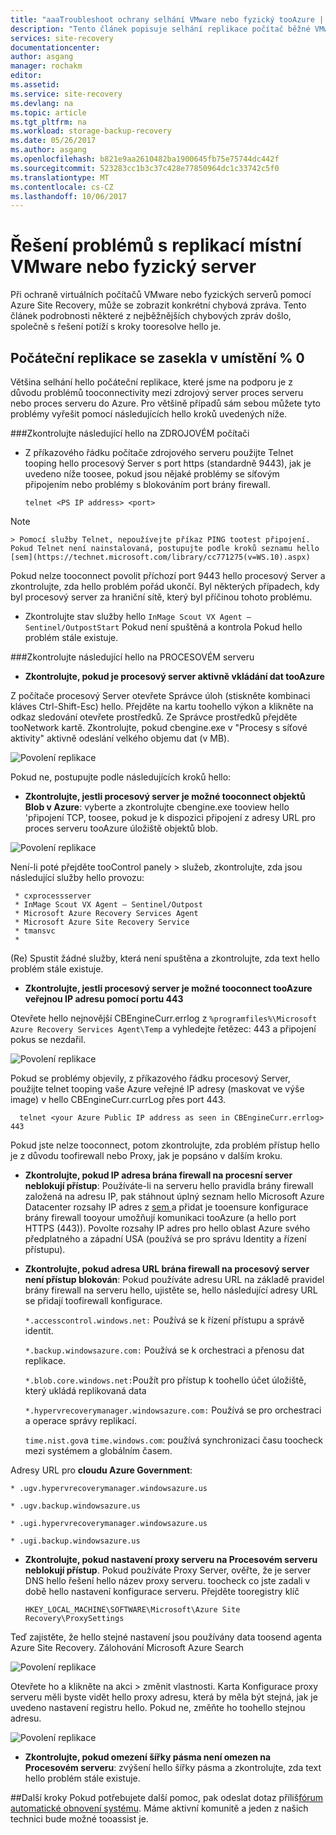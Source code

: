 ```yaml
---
title: "aaaTroubleshoot ochrany selhání VMware nebo fyzický tooAzure | Microsoft Docs"
description: "Tento článek popisuje selhání replikace počítač běžné VMware hello a jak tootroubleshoot je"
services: site-recovery
documentationcenter: 
author: asgang
manager: rochakm
editor: 
ms.assetid: 
ms.service: site-recovery
ms.devlang: na
ms.topic: article
ms.tgt_pltfrm: na
ms.workload: storage-backup-recovery
ms.date: 05/26/2017
ms.author: asgang
ms.openlocfilehash: b821e9aa2610482ba1900645fb75e75744dc442f
ms.sourcegitcommit: 523283cc1b3c37c428e77850964dc1c33742c5f0
ms.translationtype: MT
ms.contentlocale: cs-CZ
ms.lasthandoff: 10/06/2017
---
```

# <a name="troubleshoot-on-premises-vmwarephysical-server-replication-issues"></a>Řešení problémů s replikací místní VMware nebo fyzický server
Při ochraně virtuálních počítačů VMware nebo fyzických serverů pomocí Azure Site Recovery, může se zobrazit konkrétní chybová zpráva. Tento článek podrobnosti některé z nejběžnějších chybových zpráv došlo, společně s řešení potíží s kroky tooresolve hello je.


## <a name="initial-replication-is-stuck-at-0"></a>Počáteční replikace se zasekla v umístění % 0
Většina selhání hello počáteční replikace, které jsme na podporu je z důvodu problémů tooconnectivity mezi zdrojový server proces serveru nebo proces serveru do Azure.
Pro většině případů sám sebou můžete tyto problémy vyřešit pomocí následujících hello kroků uvedených níže.

###<a name="check-hello-following-on-source-machine"></a>Zkontrolujte následující hello na ZDROJOVÉM počítači
* Z příkazového řádku počítače zdrojového serveru použijte Telnet tooping hello procesový Server s port https (standardně 9443), jak je uvedeno níže toosee, pokud jsou nějaké problémy se síťovým připojením nebo problémy s blokováním port brány firewall.
     
    `telnet <PS IP address> <port>`
> [!NOTE]
    > Pomocí služby Telnet, nepoužívejte příkaz PING tootest připojení.  Pokud Telnet není nainstalovaná, postupujte podle kroků seznamu hello [sem](https://technet.microsoft.com/library/cc771275(v=WS.10).aspx)

Pokud nelze tooconnect povolit příchozí port 9443 hello procesový Server a zkontrolujte, zda hello problém pořád ukončí. Byl některých případech, kdy byl procesový server za hraniční sítě, který byl příčinou tohoto problému.

* Zkontrolujte stav služby hello `InMage Scout VX Agent – Sentinel/OutpostStart` Pokud není spuštěná a kontrola Pokud hello problém stále existuje.   
 
###<a name="check-hello-following-on-process-server"></a>Zkontrolujte následující hello na PROCESOVÉM serveru

* **Zkontrolujte, pokud je procesový server aktivně vkládání dat tooAzure** 

Z počítače procesový Server otevřete Správce úloh (stiskněte kombinaci kláves Ctrl-Shift-Esc) hello. Přejděte na kartu toohello výkon a klikněte na odkaz sledování otevřete prostředků. Ze Správce prostředků přejděte tooNetwork kartě. Zkontrolujte, pokud cbengine.exe v "Procesy s síťové aktivity" aktivně odeslání velkého objemu dat (v MB).

![Povolení replikace](./media/site-recovery-protection-common-errors/cbengine.png)

Pokud ne, postupujte podle následujících kroků hello:

* **Zkontrolujte, jestli procesový server je možné tooconnect objektů Blob v Azure**: vyberte a zkontrolujte cbengine.exe tooview hello 'připojení TCP, toosee, pokud je k dispozici připojení z adresy URL pro proces serveru tooAzure úložiště objektů blob.

![Povolení replikace](./media/site-recovery-protection-common-errors/rmonitor.png)

Není-li poté přejděte tooControl panely > služeb, zkontrolujte, zda jsou následující služby hello provozu:

     * cxprocessserver
     * InMage Scout VX Agent – Sentinel/Outpost
     * Microsoft Azure Recovery Services Agent
     * Microsoft Azure Site Recovery Service
     * tmansvc
     * 
(Re) Spustit žádné služby, která není spuštěna a zkontrolujte, zda text hello problém stále existuje.

* **Zkontrolujte, jestli procesový server je možné tooconnect tooAzure veřejnou IP adresu pomocí portu 443**

Otevřete hello nejnovější CBEngineCurr.errlog z `%programfiles%\Microsoft Azure Recovery Services Agent\Temp` a vyhledejte řetězec: 443 a připojení pokus se nezdařil.

![Povolení replikace](./media/site-recovery-protection-common-errors/logdetails1.png)

Pokud se problémy objevily, z příkazového řádku procesový Server, použijte telnet tooping vaše Azure veřejné IP adresy (maskovat ve výše image) v hello CBEngineCurr.currLog přes port 443.

      telnet <your Azure Public IP address as seen in CBEngineCurr.errlog>  443
Pokud jste nelze tooconnect, potom zkontrolujte, zda problém přístup hello je z důvodu toofirewall nebo Proxy, jak je popsáno v dalším kroku.


* **Zkontrolujte, pokud IP adresa brána firewall na procesní server neblokují přístup**: Používáte-li na serveru hello pravidla brány firewall založená na adresu IP, pak stáhnout úplný seznam hello Microsoft Azure Datacenter rozsahy IP adres z [sem ](https://www.microsoft.com/download/details.aspx?id=41653) a přidat je tooensure konfigurace brány firewall tooyour umožňují komunikaci tooAzure (a hello port HTTPS (443)).  Povolte rozsahy IP adres pro hello oblast Azure svého předplatného a západní USA (používá se pro správu Identity a řízení přístupu).

* **Zkontrolujte, pokud adresa URL brána firewall na procesový server není přístup blokován**: Pokud používáte adresu URL na základě pravidel brány firewall na serveru hello, ujistěte se, hello následující adresy URL se přidají toofirewall konfigurace. 
     
  `*.accesscontrol.windows.net:` Používá se k řízení přístupu a správě identit.

  `*.backup.windowsazure.com:` Používá se k orchestraci a přenosu dat replikace.

  `*.blob.core.windows.net:`Použít pro přístup k toohello účet úložiště, který ukládá replikovaná data

  `*.hypervrecoverymanager.windowsazure.com:` Používá se pro orchestraci a operace správy replikací.

  `time.nist.gov`a `time.windows.com`: používá synchronizaci času toocheck mezi systémem a globálním časem.

Adresy URL pro **cloudu Azure Government**:

`* .ugv.hypervrecoverymanager.windowsazure.us`

`* .ugv.backup.windowsazure.us`

`* .ugi.hypervrecoverymanager.windowsazure.us`

`* .ugi.backup.windowsazure.us` 

* **Zkontrolujte, pokud nastavení proxy serveru na Procesovém serveru neblokují přístup**.  Pokud používáte Proxy Server, ověřte, že je server DNS hello řešení hello název proxy serveru.
toocheck co jste zadali v době hello nastavení konfigurace serveru. Přejděte tooregistry klíč

    `HKEY_LOCAL_MACHINE\SOFTWARE\Microsoft\Azure Site Recovery\ProxySettings`

Teď zajistěte, že hello stejné nastavení jsou používány data toosend agenta Azure Site Recovery.
Zálohování Microsoft Azure Search 

![Povolení replikace](./media/site-recovery-protection-common-errors/mab.png)

Otevřete ho a klikněte na akci > změnit vlastnosti. Karta Konfigurace proxy serveru měli byste vidět hello proxy adresu, která by měla být stejná, jak je uvedeno nastavení registru hello. Pokud ne, změňte ho toohello stejnou adresu.

![Povolení replikace](./media/site-recovery-protection-common-errors/mabproxy.png)

* **Zkontrolujte, pokud omezení šířky pásma není omezen na Procesovém serveru**: zvýšení hello šířky pásma a zkontrolujte, zda text hello problém stále existuje.

##<a name="next-steps"></a>Další kroky
Pokud potřebujete další pomoc, pak odeslat dotaz příliš[fórum automatické obnovení systému](https://social.msdn.microsoft.com/Forums/azure/home?forum=hypervrecovmgr). Máme aktivní komunitě a jeden z našich technici bude možné tooassist je.
